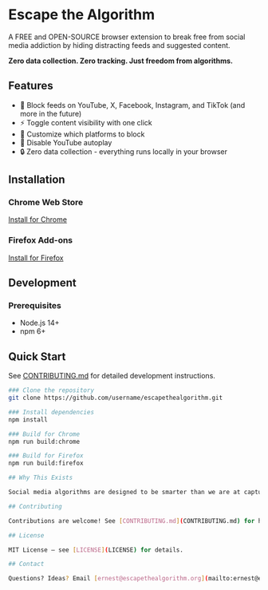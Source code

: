 # Escape the Algorithm

A FREE and OPEN-SOURCE browser extension to break free from social media addiction by hiding distracting feeds and suggested content.

**Zero data collection. Zero tracking. Just freedom from algorithms.**

## Features

- 🚫 Block feeds on YouTube, X, Facebook, Instagram, and TikTok (and more in the future)
- ⚡ Toggle content visibility with one click
- 🎯 Customize which platforms to block
- 🎥 Disable YouTube autoplay
- 🔒 Zero data collection - everything runs locally in your browser

## Installation

### Chrome Web Store

[Install for Chrome](https://chromewebstore.google.com/detail/escape-the-algorithm-soci/ichpbppanfcipepejbhffpcbdghfbggl)

### Firefox Add-ons

[Install for Firefox](https://addons.mozilla.org/en-US/firefox/addon/escape-the-algorithm/)

## Development

### Prerequisites

- Node.js 14+
- npm 6+

## Quick Start

See [CONTRIBUTING.md](CONTRIBUTING.md) for detailed development instructions.

```bash
### Clone the repository
git clone https://github.com/username/escapethealgorithm.git

### Install dependencies
npm install

### Build for Chrome
npm run build:chrome

### Build for Firefox
npm run build:firefox

## Why This Exists

Social media algorithms are designed to be smarter than we are at capturing our attention. This project aims to help people reclaim their time and attention by making it easier to use social media intentionally rather than compulsively.

## Contributing

Contributions are welcome! See [CONTRIBUTING.md](CONTRIBUTING.md) for how to help.

## License

MIT License – see [LICENSE](LICENSE) for details.

## Contact

Questions? Ideas? Email [ernest@escapethealgorithm.org](mailto:ernest@escapethealgorithm.org)
```
